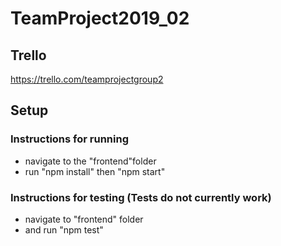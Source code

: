 # TeamProject2019_02
## Trello
https://trello.com/teamprojectgroup2

## Setup

### Instructions for running
* navigate to the "frontend"folder
* run "npm install" then "npm start"

### Instructions for testing (Tests do not currently work)
* navigate to "frontend" folder
* and run "npm test"



